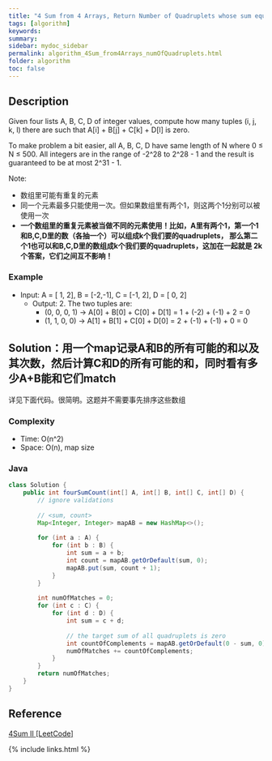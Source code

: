 ```yaml
---
title: "4 Sum from 4 Arrays, Return Number of Quadruplets whose sum equals to zero"
tags: [algorithm]
keywords:
summary:
sidebar: mydoc_sidebar
permalink: algorithm_4Sum_from4Arrays_numOfQuadruplets.html                               
folder: algorithm
toc: false
---
```


## Description
Given four lists A, B, C, D of integer values, compute how many tuples (i, j, k, l) 
there are such that A[i] + B[j] + C[k] + D[l] is zero.

To make problem a bit easier, all A, B, C, D have same length of N where 0 ≤ N ≤ 500. 
All integers are in the range of -2^28 to 2^28 - 1 and the result is guaranteed to be at most 2^31 - 1.

Note:
* 数组里可能有重复的元素
* 同一个元素最多只能使用一次。但如果数组里有两个1，则这两个1分别可以被使用一次
* **一个数组里的重复元素被当做不同的元素使用！比如，A里有两个1，第一个1和B,C,D里的数（各抽一个）可以组成k个我们要的quadruplets，
那么第二个1也可以和B,C,D里的数组成k个我们要的quadruplets，这加在一起就是 2k 个答案，它们之间互不影响！**

### Example
* Input: A = [ 1, 2], B = [-2,-1], C = [-1, 2], D = [ 0, 2]
  * Output: 2. The two tuples are:
    * (0, 0, 0, 1) -> A[0] + B[0] + C[0] + D[1] = 1 + (-2) + (-1) + 2 = 0
    * (1, 1, 0, 0) -> A[1] + B[1] + C[0] + D[0] = 2 + (-1) + (-1) + 0 = 0

## Solution：用一个map记录A和B的所有可能的和以及其次数，然后计算C和D的所有可能的和，同时看有多少A+B能和它们match
详见下面代码。很简明。这题并不需要事先排序这些数组

### Complexity
* Time: O(n^2)
* Space: O(n), map size

### Java
```java
class Solution {
    public int fourSumCount(int[] A, int[] B, int[] C, int[] D) {
        // ignore validations
        
        // <sum, count>
        Map<Integer, Integer> mapAB = new HashMap<>();
        
        for (int a : A) {
            for (int b : B) {
                int sum = a + b;
                int count = mapAB.getOrDefault(sum, 0);
                mapAB.put(sum, count + 1);
            }
        }
        
        int numOfMatches = 0;
        for (int c : C) {
            for (int d : D) {
                int sum = c + d;
                
                // the target sum of all quadruplets is zero
                int countOfComplements = mapAB.getOrDefault(0 - sum, 0);
                numOfMatches += countOfComplements;
            }
        }
        return numOfMatches;
    }
}
```

## Reference
[4Sum II [LeetCode]](https://leetcode.com/problems/4sum-ii/description/)

{% include links.html %}
